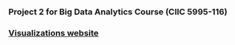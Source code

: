 ### Project 2 for Big Data Analytics Course (CIIC 5995-116)

### [Visualizations website](https://andresher.github.io/bigdata-project2/)
